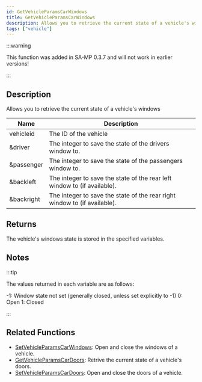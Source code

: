 ```yaml
---
id: GetVehicleParamsCarWindows
title: GetVehicleParamsCarWindows
description: Allows you to retrieve the current state of a vehicle's windows.
tags: ["vehicle"]
---
```


:::warning

This function was added in SA-MP 0.3.7 and will not work in earlier versions!

:::

## Description

Allows you to retrieve the current state of a vehicle's windows

| Name | Description |
| --- | --- |
| vehicleid | The ID of the vehicle |
| &driver | The integer to save the state of the drivers window to. |
| &passenger | The integer to save the state of the passengers window to. |
| &backleft | The integer to save the state of the rear left window to (if available). |
| &backright | The integer to save the state of the rear right window to (if available). |

## Returns

The vehicle's windows state is stored in the specified variables.

## Notes

:::tip

The values returned in each variable are as follows:

-1: Window state not set (generally closed, unless set explicitly to -1) 0: Open 1: Closed

:::

## Related Functions

- [SetVehicleParamsCarWindows](SetVehicleParamsCarWindows.md): Open and close the windows of a vehicle.
- [GetVehicleParamsCarDoors](GetVehicleParamsCarDoors.md): Retrive the current state of a vehicle's doors.
- [SetVehicleParamsCarDoors](SetVehicleParamsCarDoors.md): Open and close the doors of a vehicle.
